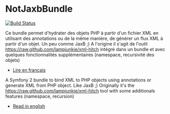 NotJaxbBundle
=========

[![Build Status](https://api.travis-ci.org/Level42/NotJaxbBundle.png?branch=master)](http://travis-ci.org/Level42/NotJaxbBundle)

Ce bundle permet d'hydrater des objets PHP à partir d'un fichier XML en utilisant des annotations ou de la même manière, de générer un flux XML à partir d'un objet. Un peu comme JaxB ;)
A l'origine il s'agit de l'outil https://raw.github.com/lampjunkie/xml-hitch intégré dans un bundle et avec quelques fonctionnalités supplémentaires (namespace, recursivité des objets)
- [Lire en français](https://github.com/Level42/NotJaxbBundle/blob/master/README_fr.md "Lire en français")


A Symfony 2 bundle to bind XML to PHP objects using annotations or generate XML from PHP object. Like JaxB ;)
Originally it's the https://raw.github.com/lampjunkie/xml-hitch tool with some additionals features (namespace, recursion)

- [Read in english](https://github.com/Level42/NotJaxbBundle/blob/master/README_en.md "Read in english")